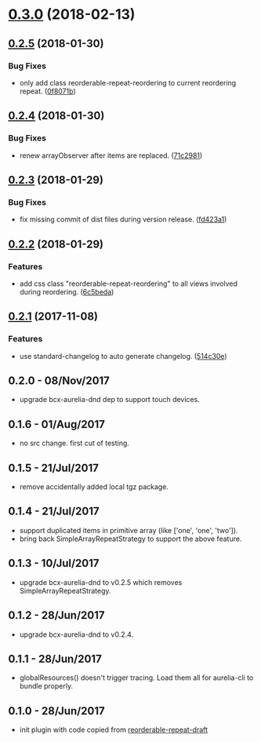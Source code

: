 <a name="0.3.0"></a>
# [0.3.0](https://github.com/buttonwoodcx/bcx-aurelia-reorderable-repeat/compare/v0.2.5...v0.3.0) (2018-02-13)



<a name="0.2.5"></a>
## [0.2.5](https://github.com/buttonwoodcx/bcx-aurelia-reorderable-repeat/compare/v0.2.4...v0.2.5) (2018-01-30)


### Bug Fixes

* only add class reorderable-repeat-reordering to current reordering repeat. ([0f8071b](https://github.com/buttonwoodcx/bcx-aurelia-reorderable-repeat/commit/0f8071b))



<a name="0.2.4"></a>
## [0.2.4](https://github.com/buttonwoodcx/bcx-aurelia-reorderable-repeat/compare/v0.2.3...v0.2.4) (2018-01-30)


### Bug Fixes

* renew arrayObserver after items are replaced. ([71c2981](https://github.com/buttonwoodcx/bcx-aurelia-reorderable-repeat/commit/71c2981))



<a name="0.2.3"></a>
## [0.2.3](https://github.com/buttonwoodcx/bcx-aurelia-reorderable-repeat/compare/v0.2.2...v0.2.3) (2018-01-29)


### Bug Fixes

* fix missing commit of dist files during version release. ([fd423a1](https://github.com/buttonwoodcx/bcx-aurelia-reorderable-repeat/commit/fd423a1))



<a name="0.2.2"></a>
## [0.2.2](https://github.com/buttonwoodcx/bcx-aurelia-reorderable-repeat/compare/v0.2.1...v0.2.2) (2018-01-29)


### Features

* add css class "reorderable-repeat-reordering" to all views involved during reordering. ([6c5beda](https://github.com/buttonwoodcx/bcx-aurelia-reorderable-repeat/commit/6c5beda))



<a name="0.2.1"></a>
## [0.2.1](https://github.com/buttonwoodcx/bcx-aurelia-reorderable-repeat/compare/v0.2.0...v0.2.1) (2017-11-08)


### Features

* use standard-changelog to auto generate changelog. ([514c30e](https://github.com/buttonwoodcx/bcx-aurelia-reorderable-repeat/commit/514c30e))



## 0.2.0 - 08/Nov/2017

  * upgrade bcx-aurelia-dnd dep to support touch devices.

## 0.1.6 - 01/Aug/2017

  * no src change. first cut of testing.

## 0.1.5 - 21/Jul/2017

  * remove accidentally added local tgz package.

## 0.1.4 - 21/Jul/2017

  * support duplicated items in primitive array (like ['one', 'one', 'two']).
  * bring back SimpleArrayRepeatStrategy to support the above feature.

## 0.1.3 - 10/Jul/2017

  * upgrade bcx-aurelia-dnd to v0.2.5 which removes SimpleArrayRepeatStrategy.

## 0.1.2 - 28/Jun/2017

  * upgrade bcx-aurelia-dnd to v0.2.4.

## 0.1.1 - 28/Jun/2017

  * globalResources() doesn't trigger tracing. Load them all for aurelia-cli to bundle properly.

## 0.1.0 - 28/Jun/2017

  * init plugin with code copied from [reorderable-repeat-draft](https://github.com/huochunpeng/reorderable-repeat-draft)
